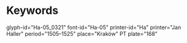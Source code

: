 # Keywords
glyph-id="Ha-05_0321"
font-id="Ha-05"
printer-id="Ha"
printer="Jan Haller"
period="1505–1525"
place="Kraków"
PT plate="168"
